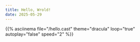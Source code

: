 ```yaml
---
title: Hello, Wrold!
date: 2025-05-29
---
```


{{% asciinema file="/hello.cast" theme="dracula" loop="true" autoplay="false" speed="2" %}}

